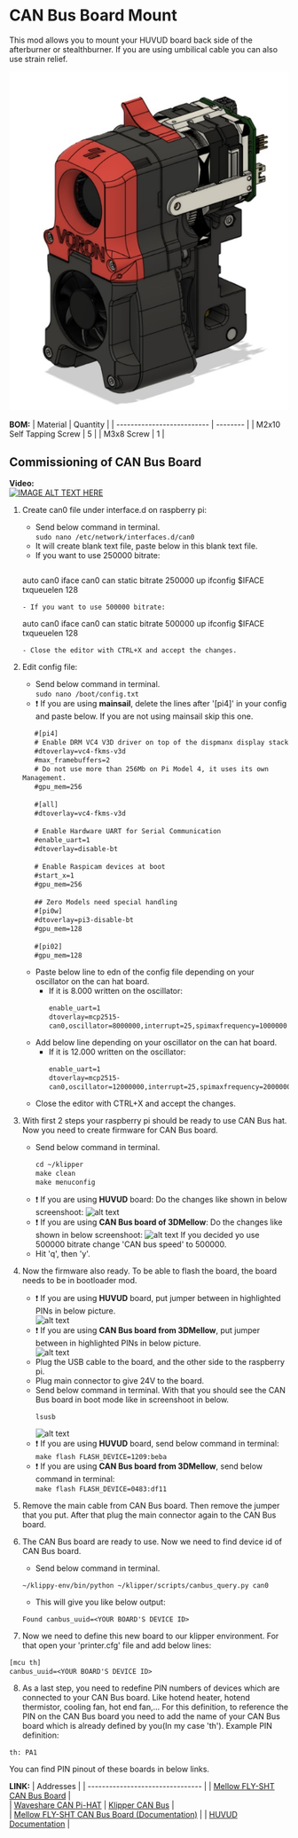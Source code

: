 # CAN Bus Board Mount
 
This mod allows you to mount your HUVUD board back side of the afterburner or stealthburner. 
If you are using umbilical cable you can also use strain relief.  

![alt text](Images/huvud_mount.jpg)

**BOM:**
| Material                   | Quantity |
| -------------------------- | -------- |
| M2x10  Self Tapping Screw  |        5 |
| M3x8 Screw                 |        1 |

 
## Commissioning of CAN Bus Board
**Video:**</br>
[![IMAGE ALT TEXT HERE](https://img.youtube.com/vi/CXDnr3mxAWE/0.jpg)](https://www.youtube.com/watch?v=CXDnr3mxAWE)

1. Create can0 file under interface.d on raspberry pi:
   - Send below command in terminal.<br/>
     ```sudo nano /etc/network/interfaces.d/can0```
   - It will create blank text file, paste below in this blank text file.
   - If you want to use 250000 bitrate:
     ```
	auto can0
       iface can0 can static
          bitrate 250000
          up ifconfig $IFACE txqueuelen 128
	 ```
   - If you want to use 500000 bitrate:
     ```
	auto can0
       iface can0 can static
          bitrate 500000
          up ifconfig $IFACE txqueuelen 128
	 ```	
   - Close the editor with CTRL+X and accept the changes.			

2. Edit config file:
   - Send below command in terminal.<br/>
     ```sudo nano /boot/config.txt```<br/>
   - :exclamation: If you are using **mainsail**, delete the lines after '[pi4]' in your config and paste below. If you are not using mainsail skip this one.
   ```
      #[pi4]
      # Enable DRM VC4 V3D driver on top of the dispmanx display stack
      #dtoverlay=vc4-fkms-v3d
      #max_framebuffers=2
      # Do not use more than 256Mb on Pi Model 4, it uses its own Management.
      #gpu_mem=256
      
      #[all]
      #dtoverlay=vc4-fkms-v3d
      
      # Enable Hardware UART for Serial Communication
      #enable_uart=1
      #dtoverlay=disable-bt
      
      # Enable Raspicam devices at boot
      #start_x=1
      #gpu_mem=256
      
      ## Zero Models need special handling
      #[pi0w]
      #dtoverlay=pi3-disable-bt
      #gpu_mem=128
      
      #[pi02]
      #gpu_mem=128
	 ```
   - Paste below line to edn of the config file depending on your oscillator on the can hat board.
        - If it is 8.000 written on the oscillator:
        	 ```
			 enable_uart=1
             dtoverlay=mcp2515-can0,oscillator=8000000,interrupt=25,spimaxfrequency=1000000 
			 ```
   - Add below line depending on your oscillator on the can hat board.
        - If it is 12.000 written on the oscillator:
        	 ```
			 enable_uart=1
             dtoverlay=mcp2515-can0,oscillator=12000000,interrupt=25,spimaxfrequency=2000000
			 ```
   - Close the editor with CTRL+X and accept the changes.
3. With first 2 steps your raspberry pi should be ready to use CAN Bus hat. Now you need to create firmware for CAN Bus board.
   - Send below command in terminal.
     ```
	 cd ~/klipper
     make clean
     make menuconfig
	 ```
   - :exclamation: If you are using **HUVUD** board:
   Do the changes like shown in below screenshoot:
   ![alt text](Images/huvud.jpg)
   - :exclamation: If you are using **CAN Bus board of 3DMellow**:
   Do the changes like shown in below screenshoot:
   ![alt text](Images/mellow.jpg)
       If you decided yo use 500000 bitrate change 'CAN bus speed' to 500000.
   - Hit 'q', then 'y'.
4. Now the firmware also ready. To be able to flash the board, the board needs to be in bootloader mod. 
   - :exclamation: If you are using **HUVUD** board, put jumper between in highlighted PINs in below picture.  
   ![alt text](Images/huvud_boot.jpg)
   - :exclamation: If you are using **CAN Bus board from 3DMellow**, put jumper between in highlighted PINs in below picture.  
     ![alt text](Images/mellow_boot.jpg)
   - Plug the USB cable to the board, and the other side to the raspberry pi.
   - Plug main connector to give 24V to the board.
   - Send below command in terminal. With that you should see the CAN Bus board in boot mode like in screenshoot in below.
     ```
	 lsusb
	 ```
     ![alt text](Images/lsusb.jpg)
   - :exclamation: If you are using **HUVUD** board, send below command in terminal:<br/>
   ```make flash FLASH_DEVICE=1209:beba```
   - :exclamation: If you are using **CAN Bus board from 3DMellow**, send below command in terminal:<br/>
   ```make flash FLASH_DEVICE=0483:df11```
5. Remove the main cable from CAN Bus board. Then remove the jumper that you put. After that plug the main connector again to the CAN Bus board.
6. The CAN Bus board are ready to use. Now we need to find device id of CAN Bus board.
   - Send below command in terminal.<br/>
    ```
    ~/klippy-env/bin/python ~/klipper/scripts/canbus_query.py can0
    ```
   - This will give you like below output: <br/>
   ```
   Found canbus_uuid=<YOUR BOARD'S DEVICE ID>
   ```
   
7. Now we need to define this new board to our klipper environment. For that open your 'printer.cfg' file and add below lines:
```
[mcu th]
canbus_uuid=<YOUR BOARD'S DEVICE ID>
```
8. As a last step, you need to redefine PIN numbers of devices which are connected to your CAN Bus board. Like hotend heater, hotend thermistor, cooling fan, hot end fan,... For this definition, to reference the PIN on the CAN Bus board you need to add the name of your CAN Bus board which is already defined by you(In my case 'th').
Example PIN definition:
``` 
th: PA1
```
You can find PIN pinout of these boards in below links.

**LINK:**
| Addresses                    | 
| -------------------------------- | 
| [Mellow FLY-SHT CAN Bus Board](https://s.click.aliexpress.com/e/_ADbhJh)  |   
| [Waveshare CAN Pi-HAT](https://s.click.aliexpress.com/e/_Af4Q2L)
| [Klipper CAN Bus](https://github.com/Klipper3d/klipper/blob/master/docs/CANBUS.md)                 |    
| [Mellow FLY-SHT CAN Bus Board (Documentation)](http://mellow.klipper.cn/?spm=a2g0o.detail.1000023.73.23e8d2e1GSEFjb#/board/fly_sht36_42/README)                 | 
| [HUVUD Documentation](https://github.com/bondus/KlipperToolboard/blob/master/doc/pinout.md)                 |   

